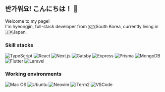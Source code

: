 ## 반가워요! こんにちは！ 👋

Welcome to my page!
<br />
I'm hyeongjin, full-stack developer from 🇰🇷South Korea, currently living in 🇯🇵Japan.

### Skill stacks

![TypeScript](https://img.shields.io/badge/-TypeScript-007ACC?style=for-the-badge&logo=typescript&logoColor=white)
![React](https://img.shields.io/badge/-React-222222?style=for-the-badge&logo=react)
![Next.js](https://img.shields.io/badge/next.js-000000?style=for-the-badge&logo=nextdotjs&logoColor=white)
![Gatsby](https://img.shields.io/badge/Gatsby-663399?style=for-the-badge&logo=gatsby&logoColor=white)
![Express](https://img.shields.io/badge/Express-000000?style=for-the-badge&logo=Express&logoColor=white)
![Prisma](https://img.shields.io/badge/Prisma-3982CE?style=for-the-badge&logo=Prisma&logoColor=white)
![MongoDB](https://img.shields.io/badge/MongoDB-4EA94B?style=for-the-badge&logo=mongodb&logoColor=white)
![Flutter](https://img.shields.io/badge/Flutter-02569B?style=for-the-badge&logo=flutter&logoColor=white)
![Laravel](https://img.shields.io/badge/Laravel-C75B3B?style=for-the-badge&logo=laravel&logoColor=white)

### Working environments

![Mac OS](https://img.shields.io/badge/mac%20os-000000?style=for-the-badge&logo=apple&logoColor=white)
![Ubuntu](https://img.shields.io/badge/Ubuntu-E95420?style=for-the-badge&logo=Ubuntu&logoColor=white)
![Neovim](https://img.shields.io/badge/NeoVim-%2357A143.svg?&style=for-the-badge&logo=neovim&logoColor=white)
![iTerm2](https://img.shields.io/badge/iTerm2-000000?style=for-the-badge&logo=iterm2&logoColor=white)
![VSCode](https://img.shields.io/badge/Visual_Studio_Code-0078D4?style=for-the-badge&logo=visual%20studio%20code&logoColor=white)
